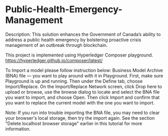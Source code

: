 # Public-Health-Emergency-Management
Description:
This solution enhances the Government of Canada’s ability to address a public health emergency by bolstering proactive crisis management of an outbreak through blockchain.


This project is implemented using Hyperledger Composer playground. 
https://hyperledger.github.io/composer/latest/

To Import a model please follow instruction below:
Business Model Archive (BNA) file — you want to play around with it in Playground.
First, make sure Playground is up and running. Then under the Define tab, choose Import/Replace. 
On the Import/Replace Network screen, click Drop here to upload or browse, use the browse dialog to locate and 
select the BNA file you want to import, and choose Open. 
Then click Import and confirm that you want to replace the current model with the one you want to import.

Note: If you run into trouble importing the BNA file, you may need to clear your browser's local storage, 
then try the import again. See the section "Delete localhost browser storage" earlier in this tutorial for more information.
